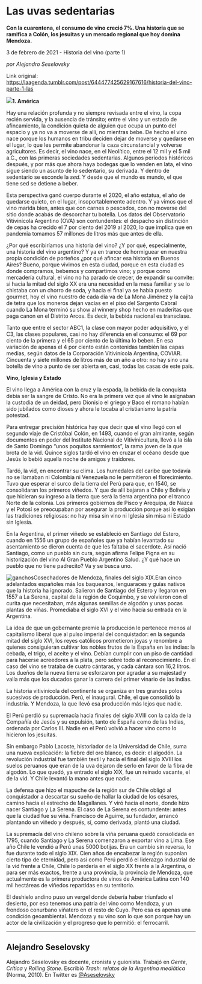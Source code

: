 # Las uvas sedentarias

**Con la cuarentena, el consumo de vino creció 7%. Una historia que se ramifica a Colón, los jesuitas y un mercado regional que hoy domina Mendoza.**

3 de febrero de 2021 - Historia del vino (parte 1)

_por Alejandro Seselovsky_

Link original: https://laagenda.tumblr.com/post/644477425629167616/historia-del-vino-parte-1-las

![](https://64.media.tumblr.com/535e10fbbf6b39fe407c483fb3d367bb/8f9dd3144a9363a0-20/s500x750/ece9eba8d98f469601827e03a818e8f5f3fd4555.png)**1. América**

Hay una relación profunda y no siempre revisada entre el vino, la copa recién servida, y la ausencia de tránsito; entre el vino y un estado de afincamiento, la condición quieta de alguien que ocupa un punto del espacio y ya no va a moverse de allí, no mientras bebe. De hecho el vino nace porque los humanos en tribu deciden dejar de moverse y quedarse en el lugar, lo que les permite abandonar la caza circunstancial y volverse agricultores. Es decir, el vino nace, en el Neolítico, entre el 12 mil y el 5 mil a.C., con las primeras sociedades sedentarias. Algunos períodos históricos después, y por más que ahora haya bodegas que lo venden en lata, el vino sigue siendo un asunto de lo sedentario, su derivada. Y dentro de sedentario se esconde la *sed*. Y desde que el mundo es mundo, el que tiene sed se detiene a beber.

Esta perspectiva ganó cuerpo durante el 2020, el año estatua, el año de quedarse quieto, en el lugar, insoportablemente adentro. Y ya vimos que el vino marida bien, antes que con carnes o pescados, con no moverse del sitio donde acabás de descorchar tu botella. Los datos del Observatorio Vitivinícola Argentino (OVA) son contundentes: el despacho sin distinción de cepas ha crecido el 7 por ciento del 2019 al 2020, lo que implica que en pandemia tomamos 57 millones de litros más que antes de ella.

¿Por qué escribiríamos una historia del vino? ¿Y por qué, especialmente, una historia del vino argentino? Y ya en trance de hormiguear en nuestra propia condición de porteños ¿por qué afincar esa historia en Buenos Aires? Bueno, porque vivimos en esta ciudad, porque en esta ciudad es donde compramos, bebemos y compartimos vino; y porque como mercadería cultural, el vino no ha parado de crecer, de expandir su convite: si hacia la mitad del siglo XX era una necesidad en la mesa familiar y se lo chistaba con un chorro de soda, y hacia el final ya se había puesto gourmet, hoy el vino nuestro de cada día va de La Mona Jiménez y la cajita de tetra que los moneros dejan vacías en el piso del Sargento Cabral cuando La Mona terminó su show al winnery shop hecho en maderitas que paga canon en el Distrito Arcos. Es decir, la bebida nacional es transclase.

Tanto que entre el sector ABC1, la clase con mayor poder adquisitivo, y el C3, las clases populares, casi no hay diferencia en el consumo: el 69 por ciento de la primera y el 65 por ciento de la última lo beben. En esa variación de apenas el 4 por ciento están contenidas también las capas medias, según datos de la Corporación Vitivinícola Argentina, COVIAR. Cincuenta y siete millones de litros más de un año a otro: no hay sino una botella de vino a punto de ser abierta en, casi, todas las casas de este país.

**Vino, Iglesia y Estado**

El vino llega a América con la cruz y la espada, la bebida de la conquista debía ser la sangre de Cristo. No era la primera vez que al vino le asignaban la custodia de un deidad, pero Dionisio el griego y Baco el romano habían sido jubilados como dioses y ahora le tocaba al cristianismo la patria potestad.

Para entregar precisión histórica hay que decir que el vino llegó con el segundo viaje de Cristóbal Colón, en 1493, cuando el gran almirante, según documentos en poder del Instituto Nacional de Vitivinicultura, llevó a la isla de Santo Domingo “unos poquitos sarmientos”, la rama joven de la que brota de la vid. Quince siglos tardó el vino en cruzar el océano desde que Jesús lo bebió aquella noche de amigos y traidores.

Tardó, la vid, en encontrar su clima. Los humedales del caribe que todavía no se llamaban ni Colombia ni Venezuela no le permitieron el florecimiento. Tuvo que esperar el surco de la tierra del Perú para que, en 1540, se consolidaran los primeros viñedos. Y que de allí bajaran a Chile y Bolivia y que hicieran su ingreso a la tierra que será la tierra argentina por el tranco Norte de la colonia. Los primeros gobiernos de Pisco y Arequipa, de Nazca y el Potosí se preocupaban por asegurar la producción porque así lo exigían las tradiciones religiosas: no hay misa sin vino ni Iglesia sin misa ni Estado sin Iglesia. 

En la Argentina, el primer viñedo se estableció en Santiago del Estero, cuando en 1556 un grupo de españoles que ya habían levantado su asentamiento se dieron cuenta de que les faltaba el sacerdote. Así nació Santiago, como un pueblo sin cura, según afirma Felipe Pigna en su historización del vino Al Gran Pueblo Argentino Salud. ¿Y qué hace un pueblo que no tiene padrecito? Va y se busca uno.

![ganchos](https://64.media.tumblr.com/ff86d3924e84045f8f8c7c15b3286243/8f9dd3144a9363a0-e3/s500x750/521fc92f78be44b6bd7f3958532e313e25da4da7.jpg)Cosechadores de Mendoza, finales del siglo XIX.Eran cinco adelantados españoles más los baqueanos, lenguaraces y guías nativos que la historia ha ignorado. Salieron de Santiago del Estero y llegaron en 1557 a La Serena, capital de la región de Coquimbo, y se volvieron con el curita que necesitaban, más algunas semillas de algodón y unas pocas plantas de viñas. Promediaba el siglo XVI y el vino hacía su entrada en la Argentina.

La idea de que un gobernante premie la producción le pertenece menos al capitalismo liberal que al pulso imperial del conquistador: en la segunda mitad del siglo XVI, los reyes católicos prometieron joyas y renombre a quienes consiguieran cultivar los nobles frutos de la España en las indias: la cebada, el trigo, el aceite y el vino. Debían cumplir con un piso de cantidad para hacerse acreedores a la plata, pero sobre todo al reconocimiento. En el caso del vino se trataba de cuatro cántaras, y cada cántara son 16,2 litros. Los dueños de la nueva tierra se esforzaron por agradar a su majestad y valía más que los ducados ganar la carrera del primer vinario de las indias.

La historia vitivinícola del continente se organiza en tres grandes polos sucesivos de producción. Perú, el inaugural. Chile, el que consolidó la industria. Y Mendoza, la que llevó esa producción más lejos que nadie.

El Perú perdió su supremacía hacia finales del siglo XVIII con la caída de la Compañía de Jesús y su expulsión, tanto de España como de las Indias, ordenada por Carlos III. Nadie en el Perú volvió a hacer vino como lo hicieron los jesuitas.

Sin embargo Pablo Lacoste, historiador de la Universidad de Chile, suma una nueva explicación: la fiebre del oro blanco, es decir: el algodón. La revolución industrial fue también textil y hacia el final del siglo XVIII los suelos peruanos que eran de la uva dejaron de serlo en favor de la fibra de algodón. Lo que quedó, ya entrado el siglo XIX, fue un reinado vacante, el de la vid. Y Chile levantó la mano antes que nadie.

La defensa que hizo el mapuche de la región sur de Chile obligó al conquistador a descartar su sueño de hallar la ciudad de los césares, camino hacia el estrecho de Magallanes. Y viró hacia el norte, donde hizo nacer Santiago y La Serena. El caso de La Serena es contundente: antes que la ciudad fue su viña. Francisco de Aguirre, su fundador, arrancó plantando un viñedo y después, sí, como derivada, plantó una ciudad.

La supremacía del vino chileno sobre la viña peruana quedó consolidada en 1795, cuando Santiago y La Serena comenzaron a exportar vino a Lima. Ese año Chile le vendió a Perú unas 5000 botijas. Era un cambio sin reversa, lo fue durante todo el siglo XIX. Cien años de encabezar la región suponían cierto tipo de eternidad, pero así como Perú perdió el liderazgo industrial de la vid frente a Chile, Chile lo perdería en el siglo XX frente a la Argentina, o para ser más exactos, frente a una provincia, la provincia de Mendoza, que actualmente es la primera productora de vinos de América Latina con 140 mil hectáreas de viñedos repartidas en su territorio.

El deshielo andino puso un vergel donde debería haber triunfado el desierto, por eso tenemos una patria del vino como Mendoza, y un frondoso conurbano viñatero en el resto de Cuyo. Pero esa es apenas una condición geoambiental. Mendoza y su vino son lo que son porque hay un actor de la civilización y el progreso que lo permitió: el ferrocarril.

  




---

 Alejandro Seselovsky
---------------------

 Alejandro Seselovsky es docente, cronista y guionista. Trabajó en *Gente*, *Crítica* y *Rolling Stone*. Escribió *Trash: relatos de la Argentina mediática* (Norma, 2010). En Twitter es [@Aseselovsky](https://twitter.com/aseselovsky) 

